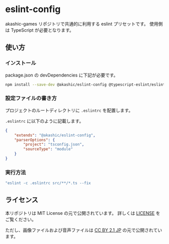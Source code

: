 # eslint-config
akashic-games リポジトリで共通的に利用する eslint プリセットです。
使用側は TypeScript が必要となります。

## 使い方
### インストール
package.json の devDependencies に下記が必要です。
```sh
npm install --save-dev @akashic/eslint-config @typescript-eslint/eslint-plugin eslint eslint-plugin-import
```

### 設定ファイルの書き方
プロジェクトのルートディレクトリに `.eslintrc` を配置します。

`.eslintrc` に以下のように記載します。
```json
{
    "extends": "@akashic/eslint-config",
    "parserOptions": {
        "project": "tsconfig.json",
        "sourceType": "module"
    }
}
```

### 実行方法
```sh
"eslint -c .eslintrc src/**/*.ts --fix
```

## ライセンス
本リポジトリは MIT License の元で公開されています。
詳しくは [LICENSE](https://github.com/akashic-games/remark-preset-lint/blob/master/LICENSE) をご覧ください。

ただし、画像ファイルおよび音声ファイルは
[CC BY 2.1 JP](https://creativecommons.org/licenses/by/2.1/jp/) の元で公開されています。
